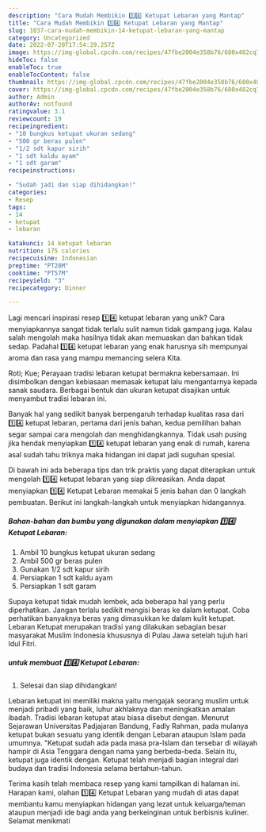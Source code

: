 ```yaml
---
description: "Cara Mudah Membikin 1️⃣4️⃣ Ketupat Lebaran yang Mantap"
title: "Cara Mudah Membikin 1️⃣4️⃣ Ketupat Lebaran yang Mantap"
slug: 1037-cara-mudah-membikin-14-ketupat-lebaran-yang-mantap
category: Uncategorized
date: 2022-07-20T17:54:29.257Z
image: https://img-global.cpcdn.com/recipes/47fbe2004e358b76/680x482cq70/14-ketupat-lebaran-foto-resep-utama.jpg
hideToc: false
enableToc: true
enableTocContent: false
thumbnail: https://img-global.cpcdn.com/recipes/47fbe2004e358b76/680x482cq70/14-ketupat-lebaran-foto-resep-utama.jpg
cover: https://img-global.cpcdn.com/recipes/47fbe2004e358b76/680x482cq70/14-ketupat-lebaran-foto-resep-utama.jpg
author: Admin
authorAv: notfound
ratingvalue: 3.1
reviewcount: 19
recipeingredient:
- "10 bungkus ketupat ukuran sedang"
- "500 gr beras pulen"
- "1/2 sdt kapur sirih"
- "1 sdt kaldu ayam"
- "1 sdt garam"
recipeinstructions:

- "Sudah jadi dan siap dihidangkan!"
categories:
- Resep
tags:
- 14
- ketupat
- lebaran

katakunci: 14 ketupat lebaran 
nutrition: 175 calories
recipecuisine: Indonesian
preptime: "PT28M"
cooktime: "PT57M"
recipeyield: "3"
recipecategory: Dinner

---
```





Lagi mencari inspirasi resep 1️⃣4️⃣ ketupat lebaran yang unik? Cara menyiapkannya sangat tidak terlalu sulit namun tidak gampang juga. Kalau salah mengolah maka hasilnya tidak akan memuaskan dan bahkan tidak sedap. Padahal 1️⃣4️⃣ ketupat lebaran yang enak harusnya sih mempunyai aroma dan rasa yang mampu memancing selera Kita.





Roti; Kue; Perayaan tradisi lebaran ketupat bermakna kebersamaan. Ini disimbolkan dengan kebiasaan memasak ketupat lalu mengantarnya kepada sanak saudara. Berbagai bentuk dan ukuran ketupat disajikan untuk menyambut tradisi lebaran ini.

Banyak hal yang sedikit banyak berpengaruh terhadap kualitas rasa dari 1️⃣4️⃣ ketupat lebaran, pertama dari jenis bahan, kedua pemilihan bahan segar sampai cara mengolah dan menghidangkannya. Tidak usah pusing jika hendak menyiapkan 1️⃣4️⃣ ketupat lebaran yang enak di rumah, karena asal sudah tahu triknya maka hidangan ini dapat jadi suguhan spesial.






Di bawah ini ada beberapa tips dan trik praktis yang dapat diterapkan untuk mengolah 1️⃣4️⃣ ketupat lebaran yang siap dikreasikan. Anda dapat menyiapkan 1️⃣4️⃣ Ketupat Lebaran memakai 5 jenis bahan dan 0 langkah pembuatan. Berikut ini langkah-langkah untuk menyiapkan hidangannya.

<!--inarticleads1-->

##### Bahan-bahan dan bumbu yang digunakan dalam menyiapkan 1️⃣4️⃣ Ketupat Lebaran:

1. Ambil 10 bungkus ketupat ukuran sedang
1. Ambil 500 gr beras pulen
1. Gunakan 1/2 sdt kapur sirih
1. Persiapkan 1 sdt kaldu ayam
1. Persiapkan 1 sdt garam


Supaya ketupat tidak mudah lembek, ada beberapa hal yang perlu diperhatikan. Jangan terlalu sedikit mengisi beras ke dalam ketupat. Coba perhatikan banyaknya beras yang dimasukkan ke dalam kulit ketupat. Lebaran Ketupat merupakan tradisi yang dilakukan sebagian besar masyarakat Muslim Indonesia khususnya di Pulau Jawa setelah tujuh hari Idul Fitri. 

<!--inarticleads2-->

#####  untuk membuat 1️⃣4️⃣ Ketupat Lebaran:


1. Selesai dan siap dihidangkan!

Lebaran ketupat ini memiliki makna yaitu mengajak seorang muslim untuk menjadi pribadi yang baik, luhur akhlaknya dan meningkatkan amalan ibadah. Tradisi lebaran ketupat atau biasa disebut dengan. Menurut Sejarawan Universitas Padjajaran Bandung, Fadly Rahman, pada mulanya ketupat bukan sesuatu yang identik dengan Lebaran ataupun Islam pada umumnya. &#34;Ketupat sudah ada pada masa pra-Islam dan tersebar di wilayah hampir di Asia Tenggara dengan nama yang berbeda-beda. Selain itu, ketupat juga identik dengan. Ketupat telah menjadi bagian integral dari budaya dan tradisi Indonesia selama bertahun-tahun. 

Terima kasih telah membaca resep yang kami tampilkan di halaman ini. Harapan kami, olahan 1️⃣4️⃣ Ketupat Lebaran yang mudah di atas dapat membantu kamu menyiapkan hidangan yang lezat untuk keluarga/teman ataupun menjadi ide bagi anda yang berkeinginan untuk berbisnis kuliner. Selamat menikmati
